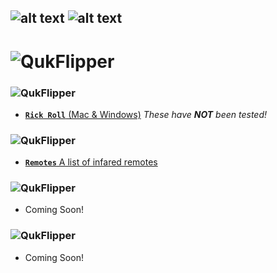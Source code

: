 ![alt text](https://i.imgur.com/XD6ngzD.png)
![alt text](https://i.imgur.com/60Rcxwg.png)
---

# ![QukFlipper](https://i.imgur.com/lphp7Eh.png)


### ![QukFlipper](https://i.imgur.com/JueQkeA.png)

- [**`Rick Roll`** (Mac & Windows)](https://github.com/ItzQuk/QukFlipper/tree/main/Scripts/Rick%20Roll) *These have **NOT** been tested!*

### ![QukFlipper](https://i.imgur.com/sbDS645.png)

- [**`Remotes`** A list of infared remotes](https://github.com/ItzQuk/QukFlipper/tree/main/Scripts/Remotes)

### ![QukFlipper](https://i.imgur.com/gzOQPxa.png)

- Coming Soon!

### ![QukFlipper](https://i.imgur.com/PTBL20O.png)

- Coming Soon!
